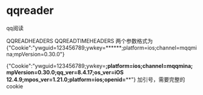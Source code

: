 # qqreader
qq阅读


QQREADHEADERS QQREADTIMEHEADERS 两个参数格式为
{"Cookie":"ywguid=123456789;ywkey=******;platform=ios;channel=mqqmina;mpVersion=0.30.0"}

{"Cookie":"ywguid=123456789;ywkey=******;platform=ios;channel=mqqmina;mpVersion=0.30.0;qq_ver=8.4.17;os_ver=iOS 12.4.9;mpos_ver=1.21.0;platform=ios;openid=********"}
加引号，需要完整的cookie
